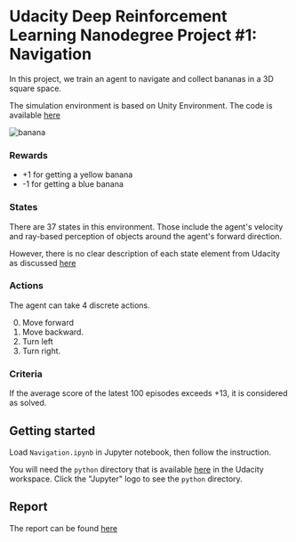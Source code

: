# Udacity Deep Reinforcement Learning Nanodegree Project #1: Navigation
In this project, we train an agent to navigate and collect bananas in a 3D square space.

The simulation environment is based on Unity Environment. The code is available [here](https://github.com/udacity/deep-reinforcement-learning/tree/master/python/unityagents)

![banana](https://user-images.githubusercontent.com/1985201/113376563-040bbc00-9340-11eb-9bdd-3e5df2ec9e9f.gif)

### Rewards
- +1 for getting a yellow banana
- -1 for getting a blue banana

### States
There are 37 states in this environment. Those include the agent's velocity and ray-based perception of objects around the agent's forward direction.

However, there is no clear description of each state element from Udacity as discussed [here](https://knowledge.udacity.com/questions/22697)

### Actions
The agent can take 4 discrete actions.

0. Move forward
1. Move backward.
2. Turn left
3. Turn right.

### Criteria
If the average score of the latest 100 episodes exceeds +13, it is considered as solved.

## Getting started
Load `Navigation.ipynb` in Jupyter notebook, then follow the instruction.

You will need the `python` directory that is available [here](https://classroom.udacity.com/nanodegrees/nd893/parts/6b0c03a7-6667-4fcf-a9ed-dd41a2f76485/modules/e7499d4f-24f9-42ec-9864-23adcfa4e241/lessons/69bd42c6-b70e-4866-9764-9bfa8c03cdea/concepts/b6729be0-4a97-4c8d-b2c9-9eafe47939ac) in the Udacity workspace. Click the "Jupyter" logo to see the `python` directory.

## Report
The report can be found [here](Report.md)
